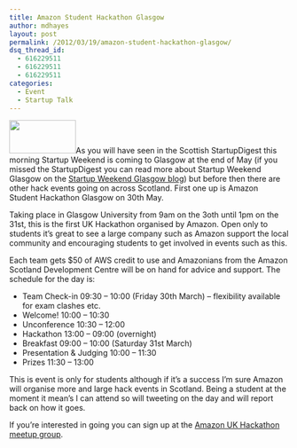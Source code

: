 ```yaml
---
title: Amazon Student Hackathon Glasgow
author: mdhayes
layout: post
permalink: /2012/03/19/amazon-student-hackathon-glasgow/
dsq_thread_id:
  - 616229511
  - 616229511
  - 616229511
categories:
  - Event
  - Startup Talk
---
```

[<img class="alignright" title="Amazon Logo" src="http://photos1.meetupstatic.com/photos/event/3/0/e/a/global_99312522.jpeg" alt="" width="120" height="60" />][1]As you will have seen in the Scottish StartupDigest this morning Startup Weekend is coming to Glasgow at the end of May (if you missed the StartupDigest you can read more about Startup Weekend Glasgow on the [Startup Weekend Glasgow blog][2]) but before then there are other hack events going on across Scotland. First one up is Amazon Student Hackathon Glasgow on 30th May.

Taking place in Glasgow University from 9am on the 3oth until 1pm on the 31st, this is the first UK Hackathon organised by Amazon. Open only to students it&#8217;s great to see a large company such as Amazon support the local community and encouraging students to get involved in events such as this.

Each team gets $50 of AWS credit to use and Amazonians from the Amazon Scotland Development Centre will be on hand for advice and support. The schedule for the day is:

  * Team Check-in 09:30 – 10:00 (Friday 30th March) – flexibility available for exam clashes etc.
  * Welcome! 10:00 &#8211; 10:30
  * Unconference 10:30 – 12:00
  * Hackathon 13:00 – 09:00 (overnight)
  * Breakfast 09:00 – 10:00 (Saturday 31st March)
  * Presentation & Judging 10:00 – 11:30
  * Prizes 11:30 – 13:00

This is event is only for students although if it&#8217;s a success I&#8217;m sure Amazon will organise more and large hack events in Scotland. Being a student at the moment it mean&#8217;s I can attend so will tweeting on the day and will report back on how it goes.

If you&#8217;re interested in going you can sign up at the [Amazon UK Hackathon meetup group][3].

 [1]: http://www.meetup.com/Amazon-UK-Hackathon-Group/events/55182062/?a=wm1_7&rv=wm1
 [2]: http://glasgow.startupweekend.org/2012/03/11/announcing-startup-weekend-glasgow-2012/ "Startup Weekend Glasgow May 2012"
 [3]: http://www.meetup.com/Amazon-UK-Hackathon-Group/events/55182062/?a=wm1_7&rv=wm1 "Amazon Hackathon"